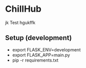 # ChillHub
jk
Test hgukffk

## Setup (development)
 - export FLASK_ENV=development
 - export FLASK_APP=main.py
 - pip -r requirements.txt
